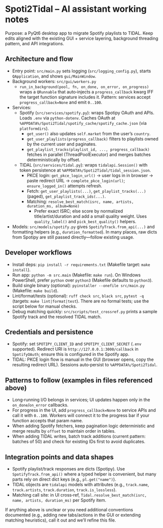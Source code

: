# Spoti2Tidal – AI assistant working notes

Purpose: a PyQt6 desktop app to migrate Spotify playlists to TIDAL. Keep edits aligned with the existing GUI + service layering, background threading pattern, and API integrations.

## Architecture and flow

- Entry point: `src/main.py` sets logging (`src/logging_config.py`), starts `QApplication`, and shows `gui/MainWindow`.
- Background workers: `src/gui/workers.py`
  - `run_in_background(pool, fn, on_done, on_error, on_progress)` wraps a `QRunnable` that auto‑injects a `progress_callback` kwarg IFF the target function signature includes it. Pattern: services accept `progress_callback=None` and emit `0..100`.
- Services:
  - Spotify (`src/services/spotify.py`): wraps Spotipy OAuth and APIs. Loads `.env` via `python-dotenv`. Caches OAuth at `%APPDATA%/Spoti2Tidal/spotify_cache/spotify_cache.json` (via `platformdirs`).
    - `get_user()` also updates `self.market` from the user’s `country`.
    - `get_user_playlists(progress_callback)` filters to playlists owned by the current user and paginates.
    - `get_playlist_tracks(playlist_id, ..., progress_callback)` fetches in parallel (ThreadPoolExecutor) and merges batches deterministically by offset.
  - TIDAL (`src/services/tidal.py`): wraps `tidalapi.Session()` with token persistence at `%APPDATA%/Spoti2Tidal/tidal_session.json`.
    - PKCE login: `get_pkce_login_url()` → user logs in in browser → paste redirect URL → `complete_pkce_login(url)`; `ensure_logged_in()` attempts refresh.
    - Fetch: `get_user_playlists(...)`, `get_playlist_tracks(...)` (paged), `get_playlist_track_ids(...)`.
    - Matching: `resolve_best_match(isrc, name, artists, duration_ms, album=None)`
      - Prefer exact ISRC; else score by normalized title/artist/duration and add a small quality weight. Uses `quality_label()` and `pick_best_quality()` helpers.
- Models: `src/models/spotify.py` gives `SpotifyTrack.from_api(...)` and formatting helpers (e.g., `duration_formatted`). In many places, raw dicts from Spotipy are still passed directly—follow existing usage.

## Developer workflows

- Install deps: `pip install -r requirements.txt` (Makefile target: `make install`).
- Run app: `python -m src.main` (Makefile: `make run`). On Windows PowerShell, prefer `python` over `python3` (Makefile defaults to `python3`).
- Build single binary (optional): `pyinstaller --onefile src/main.py` (Makefile: `make build`).
- Lint/format/tests (optional): `ruff check src`, `black src`, `pytest -q` (targets: `make lint|format|test`). There are no formal tests; use the script below for manual checks.
- Debug matching quickly: `src/scripts/test_crossref.py` prints a sample Spotify track and the resolved TIDAL match.

## Credentials and persistence

- Spotify: set `SPOTIPY_CLIENT_ID` and `SPOTIPY_CLIENT_SECRET` (`.env` supported). Redirect URI is `http://127.0.0.1:3000/callback` in `SpotifyOAuth`; ensure this is configured in the Spotify app.
- TIDAL: PKCE login flow is manual in the GUI (browser opens, copy the resulting redirect URL). Sessions auto‑persist to `%APPDATA%/Spoti2Tidal`.

## Patterns to follow (examples in files referenced above)

- Long‑running I/O belongs in services; UI updates happen only in the `on_done`/`on_error` callbacks.
- For progress in the UI, add `progress_callback=None` to service APIs and call it with `0..100`. Workers will connect it to the progress bar if your function accepts that param name.
- When adding Spotify fetchers, keep pagination logic deterministic and merge results by `offset` to maintain order in tables.
- When adding TIDAL writes, batch track additions (current pattern: batches of 50) and check for existing IDs first to avoid duplicates.

## Integration points and data shapes

- Spotify playlist/track responses are dicts (Spotipy). Use `SpotifyTrack.from_api()` where a typed helper is convenient, but many parts rely on direct dict keys (e.g., `pl.get("name")`).
- TIDAL objects are `tidalapi` models with attributes (e.g., `track.name`, `track.artists`, `track.duration`, `track.is_lossless`).
- Matching call site: in UI cross‑ref, `Tidal.resolve_best_match(isrc, name, artists, duration_ms)` per Spotify item.

If anything above is unclear or you need additional conventions documented (e.g., adding new tabs/actions in the GUI or extending matching heuristics), call it out and we’ll refine this file.
